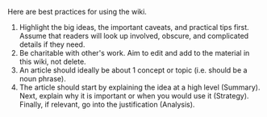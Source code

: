 Here are best practices for using the wiki.

1. Highlight the big ideas, the important caveats, and practical tips first. Assume that readers will look up involved, obscure, and complicated details if they need.
2. Be charitable with other's work. Aim to edit and add to the material in this wiki, not delete.
3. An article should ideally be about 1 concept or topic (i.e. should be a noun phrase).
4. The article should start by explaining the idea at a high level (Summary). Next, explain why it is important or when you would use it (Strategy). Finally, if relevant, go into the justification (Analysis).